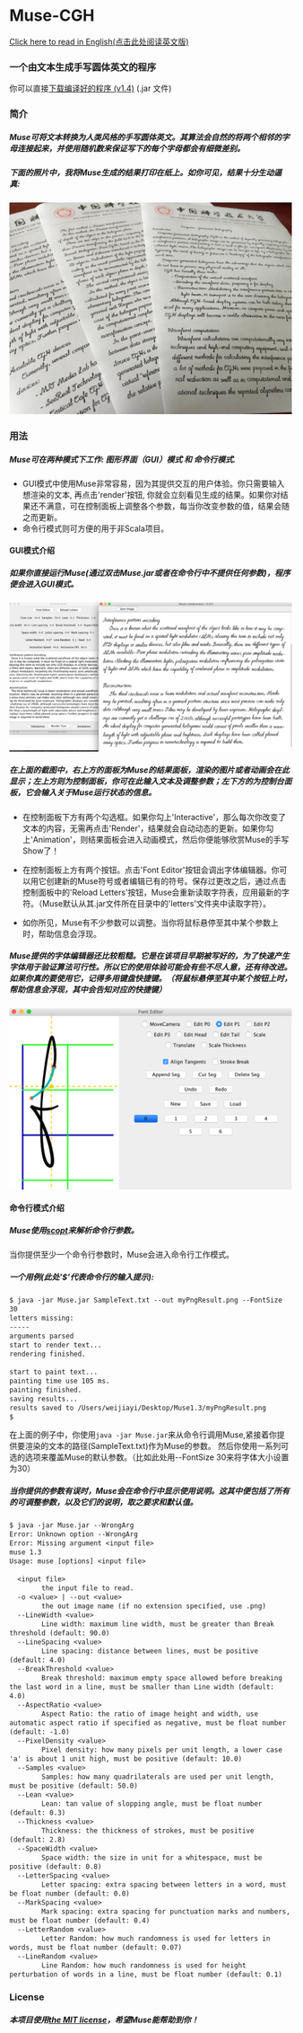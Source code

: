 # Muse-CGH
[Click here to read in English(点击此处阅读英文版)](README.md)
### 一个由文本生成手写圆体英文的程序

你可以直接[下载编译好的程序 (v1.4)](https://github.com/MrVPlussOne/Muse-CGH/releases/download/1.4/Muse1.4.zip) (.jar 文件)

### 简介

##### Muse可将文本转换为人类风格的手写圆体英文。其算法会自然的将两个相邻的字母连接起来，并使用随机数来保证写下的每个字母都会有细微差别。

##### 下面的照片中，我将Muse生成的结果打印在纸上。如你可见，结果十分生动逼真:

![alt tag](Printed.jpg)


### 用法

##### Muse可在两种模式下工作: 图形界面（GUI）模式 和 命令行模式. 
 - GUI模式中使用Muse非常容易，因为其提供交互的用户体验。你只需要输入想渲染的文本, 再点击'render'按钮, 你就会立刻看见生成的结果。如果你对结果还不满意，可在控制面板上调整各个参数，每当你改变参数的值，结果会随之而更新。
 - 命令行模式则可方便的用于非Scala项目。

#### GUI模式介绍

##### 如果你直接运行Muse(通过双击Muse.jar或者在命令行中不提供任何参数)，程序便会进入GUI模式。

![alt tag](Sample.png)

##### 在上面的截图中，右上方的面板为Muse的结果面板，渲染的图片或者动画会在此显示；左上方则为控制面板，你可在此输入文本及调整参数；左下方的为控制台面板，它会输入关于Muse运行状态的信息。

 - 在控制面板下方有两个勾选框。如果你勾上'Interactive'，那么每次你改变了文本的内容，无需再点击'Render'，结果就会自动动态的更新。如果你勾上'Animation'，则结果面板会进入动画模式，然后你便能够欣赏Muse的手写Show了！
 
 - 在控制面板上方有两个按钮。点击'Font Editor'按钮会调出字体编辑器。你可以用它创建新的Muse符号或者编辑已有的符号。保存过更改之后，通过点击控制面板中的'Reload Letters'按钮，Muse会重新读取字符表，应用最新的字符。（Muse默认从其.jar文件所在目录中的'letters'文件夹中读取字符）。
 
 - 如你所见，Muse有不少参数可以调整。当你将鼠标悬停至其中某个参数上时，帮助信息会浮现。

##### Muse提供的字体编辑器还比较粗糙。它是在该项目早期被写好的，为了快速产生字体用于验证算法可行性。所以它的使用体验可能会有些不尽人意，还有待改进。如果你真的要使用它，记得多用键盘快捷键。（将鼠标悬停至其中某个按钮上时，帮助信息会浮现，其中会告知对应的快捷键）

![alt tag](Editor_Screenshot.png)

#### 命令行模式介绍

##### Muse使用[scopt](https://github.com/scopt/scopt)来解析命令行参数。

当你提供至少一个命令行参数时，Muse会进入命令行工作模式。

##### 一个用例(此处'$'代表命令行的输入提示):

```
$ java -jar Muse.jar SampleText.txt --out myPngResult.png --FontSize 30
letters missing: 
-----
arguments parsed
start to render text...
rendering finished.

start to paint text...
painting time use 105 ms.
painting finished.
saving results...
results saved to /Users/weijiayi/Desktop/Muse1.3/myPngResult.png
$ 
```

在上面的例子中，你使用`java -jar Muse.jar`来从命令行调用Muse,紧接着你提供要渲染的文本的路径(SampleText.txt)作为Muse的参数。 然后你使用一系列可选的选项来覆盖Muse的默认参数。（比如此处用--FontSize 30来将字体大小设置为30）

##### 当你提供的参数有误时，Muse会在命令行中显示使用说明。这其中便包括了所有的可调整参数，以及它们的说明，取之要求和默认值。

```
$ java -jar Muse.jar --WrongArg
Error: Unknown option --WrongArg
Error: Missing argument <input file>
muse 1.3
Usage: muse [options] <input file>

  <input file>
        the input file to read.
  -o <value> | --out <value>
        the out image name (if no extension specified, use .png)
  --LineWidth <value>
        Line width: maximum line width, must be greater than Break threshold (default: 90.0)
  --LineSpacing <value>
        Line spacing: distance between lines, must be positive (default: 4.0)
  --BreakThreshold <value>
        Break threshold: maximum empty space allowed before breaking the last word in a line, must be smaller than Line width (default: 4.0)
  --AspectRatio <value>
        Aspect Ratio: the ratio of image height and width, use automatic aspect ratio if specified as negative, must be float number (default: -1.0)
  --PixelDensity <value>
        Pixel density: how many pixels per unit length, a lower case 'a' is about 1 unit high, must be positive (default: 10.0)
  --Samples <value>
        Samples: how many quadrilaterals are used per unit length, must be positive (default: 50.0)
  --Lean <value>
        Lean: tan value of slopping angle, must be float number (default: 0.3)
  --Thickness <value>
        Thickness: the thickness of strokes, must be positive (default: 2.8)
  --SpaceWidth <value>
        Space width: the size in unit for a whitespace, must be positive (default: 0.8)
  --LetterSpacing <value>
        Letter spacing: extra spacing between letters in a word, must be float number (default: 0.0)
  --MarkSpacing <value>
        Mark spacing: extra spacing for punctuation marks and numbers, must be float number (default: 0.4)
  --LetterRandom <value>
        Letter Random: how much randomness is used for letters in words, must be float number (default: 0.07)
  --LineRandom <value>
        Line Random: how much randomness is used for height perturbation of words in a line, must be float number (default: 0.1)

```



### License
##### 本项目使用[the MIT license](LICENSE.txt)，希望Muse能帮助到你！

